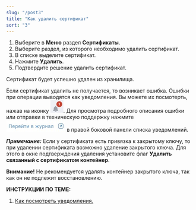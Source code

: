 ```yaml
---
slug: "/post3"
title: "Как удалить сертификат"
sort: "3"
---
```


1. Выберите в **Меню** раздел **Сертификаты**.
2. Выберите раздел, из которого необходимо удалить сертификат. 
3. В списке выделите сертификат.
4. Нажмите **Удалить**.
5. Подтвердите решение удалить сертификат.

Сертификат будет успешно удален из хранилища.

Если сертификат удалить не получается, то возникает ошибка. Ошибки при операции выводятся как уведомления. Вы можете их посмотерть, нажав на иконку ![notifications-button.jpg](./images/notifications-button.jpg "События"). Для просмотра подробного описания ошибки или отправки в техническую поддержку нажмите ![to-log-button.jpg](./images/to-log-button.jpg "Перейти в журнал") в правой боковой панели списка уведомлений.

***Примечание:*** Если у сертификата есть привязка к закрытому ключу, то при удалении сертификата возможно удаление закрытого ключа. Для этого в окне подтверждения удаления установите флаг **Удалить связанный с сертификатом контейнер**. 

**Внимание!** Не рекомендуется удалять контейнер закрытого ключа, так как он не подлежит восстановлению.

**ИНСТРУКЦИИ ПО ТЕМЕ:**
1. [Как посмотреть уведомления.](docs\v3.0-Beta\007-cryptoarm\notifications.md)